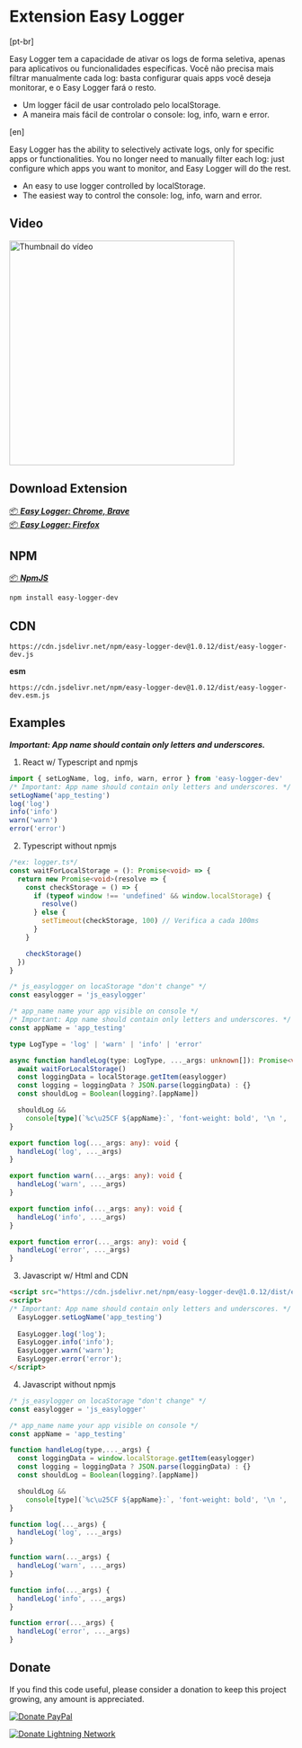 # Extension Easy Logger
[pt-br]

Easy Logger tem a capacidade de ativar os logs de forma seletiva, apenas para aplicativos ou funcionalidades específicas. Você não precisa mais filtrar manualmente cada log: basta configurar quais apps você deseja monitorar, e o Easy Logger fará o resto.
- Um logger fácil de usar controlado pelo localStorage.
- A maneira mais fácil de controlar o console: log, info, warn e error.

[en]

Easy Logger has the ability to selectively activate logs, only for specific apps or functionalities. You no longer need to manually filter each log: just configure which apps you want to monitor, and Easy Logger will do the rest.

- An easy to use logger controlled by localStorage.
- The easiest way to control the console: log, info, warn and error.

## Video
<a href="https://www.youtube.com/watch?v=Q1DbAdPhOSY">
  <img src="https://img.youtube.com/vi/Q1DbAdPhOSY/maxresdefault.jpg" alt="Thumbnail do vídeo" width="400" alt="Click to Play" title="Click to Play"/>
</a>


## Download Extension
[ 📦 ***Easy Logger: Chrome, Brave***](https://chromewebstore.google.com/detail/easy-logger/enoegidahmndmbflkcnanembemogpddp)   
[ 📦 ***Easy Logger: Firefox***](https://addons.mozilla.org/pt-BR/firefox/addon/easy-logger/)

## NPM
[ 📦 ***NpmJS***](https://www.npmjs.com/package/easy-logger-dev)

```bash
npm install easy-logger-dev
```
## CDN 
```
https://cdn.jsdelivr.net/npm/easy-logger-dev@1.0.12/dist/easy-logger-dev.js
```
**esm**
```
https://cdn.jsdelivr.net/npm/easy-logger-dev@1.0.12/dist/easy-logger-dev.esm.js
```

## Examples
***Important: App name should contain only letters and underscores.***

1. React w/ Typescript and npmjs
```ts
import { setLogName, log, info, warn, error } from 'easy-logger-dev'
/* Important: App name should contain only letters and underscores. */
setLogName('app_testing')
log('log')
info('info')
warn('warn')
error('error')
```
2. Typescript without npmjs
```ts
/*ex: logger.ts*/
const waitForLocalStorage = (): Promise<void> => {
  return new Promise<void>(resolve => {
    const checkStorage = () => {
      if (typeof window !== 'undefined' && window.localStorage) {
        resolve()
      } else {
        setTimeout(checkStorage, 100) // Verifica a cada 100ms
      }
    }

    checkStorage()
  })
}

/* js_easylogger on locaStorage "don't change" */
const easylogger = 'js_easylogger'

/* app_name name your app visible on console */
/* Important: App name should contain only letters and underscores. */
const appName = 'app_testing'

type LogType = 'log' | 'warn' | 'info' | 'error'

async function handleLog(type: LogType, ..._args: unknown[]): Promise<void> {
  await waitForLocalStorage()
  const loggingData = localStorage.getItem(easylogger)
  const logging = loggingData ? JSON.parse(loggingData) : {}
  const shouldLog = Boolean(logging?.[appName])

  shouldLog &&
    console[type](`%c\u25CF ${appName}:`, 'font-weight: bold', '\n ', ..._args)
}

export function log(..._args: any): void {
  handleLog('log', ..._args)
}

export function warn(..._args: any): void {
  handleLog('warn', ..._args)
}

export function info(..._args: any): void {
  handleLog('info', ..._args)
}

export function error(..._args: any): void {
  handleLog('error', ..._args)
}
```
3. Javascript w/ Html and CDN
```html
<script src="https://cdn.jsdelivr.net/npm/easy-logger-dev@1.0.12/dist/easy-logger-dev.js"></script>
<script>
/* Important: App name should contain only letters and underscores. */
  EasyLogger.setLogName('app_testing')
  
  EasyLogger.log('log');
  EasyLogger.info('info');
  EasyLogger.warn('warn');
  EasyLogger.error('error');
</script>
```

4. Javascript without npmjs
```js
/* js_easylogger on locaStorage "don't change" */
const easylogger = 'js_easylogger'

/* app_name name your app visible on console */
const appName = 'app_testing'

function handleLog(type,..._args) {
  const loggingData = window.localStorage.getItem(easylogger)
  const logging = loggingData ? JSON.parse(loggingData) : {}
  const shouldLog = Boolean(logging?.[appName])

  shouldLog &&
    console[type](`%c\u25CF ${appName}:`, 'font-weight: bold', '\n ', ..._args)
}

function log(..._args) {
  handleLog('log', ..._args)
}

function warn(..._args) {
  handleLog('warn', ..._args)
}

function info(..._args) {
  handleLog('info', ..._args)
}

function error(..._args) {
  handleLog('error', ..._args)
}
```

## Donate   

If you find this code useful, please consider a donation to keep this project growing, any amount is appreciated.

[![Donate PayPal](https://img.shields.io/badge/Doe-via%20PayPal-blue)](https://www.paypal.com/donate/?hosted_button_id=SGZ4XU7T4GR7E)

[![Donate Lightning Network](https://img.shields.io/badge/Doe-via%20Lightning%20Network-orange)](https://getalby.com/p/hiddenuuid)

